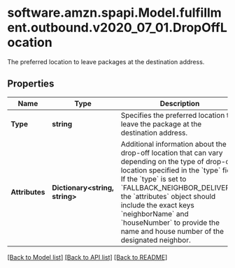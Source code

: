 # software.amzn.spapi.Model.fulfillment.outbound.v2020_07_01.DropOffLocation
The preferred location to leave packages at the destination address.

## Properties

Name | Type | Description | Notes
------------ | ------------- | ------------- | -------------
**Type** | **string** | Specifies the preferred location to leave the package at the destination address. | 
**Attributes** | **Dictionary&lt;string, string&gt;** | Additional information about the drop-off location that can vary depending on the type of drop-off location specified in the &#x60;type&#x60; field. If the &#x60;type&#x60; is set to &#x60;FALLBACK_NEIGHBOR_DELIVERY&#x60;, the &#x60;attributes&#x60; object should include the exact keys &#x60;neighborName&#x60; and &#x60;houseNumber&#x60; to provide the name and house number of the designated neighbor. | [optional] 

[[Back to Model list]](../README.md#documentation-for-models) [[Back to API list]](../README.md#documentation-for-api-endpoints) [[Back to README]](../README.md)

